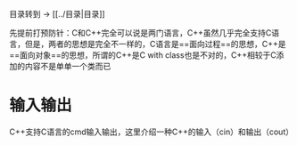 目录转到 -> [[../目录|目录]]

先提前打预防针：C和C++完全可以说是两门语言，C++虽然几乎完全支持C语言，但是，两者的思想是完全不一样的，C语言是==面向过程==的思想，C++是==面向对象==的思想，所谓的C++是C with class也是不对的，C++相较于C添加的内容不是单单一个类而已 

# 输入输出

C++支持C语言的cmd输入输出，这里介绍一种C++的输入（cin）和输出（cout）
